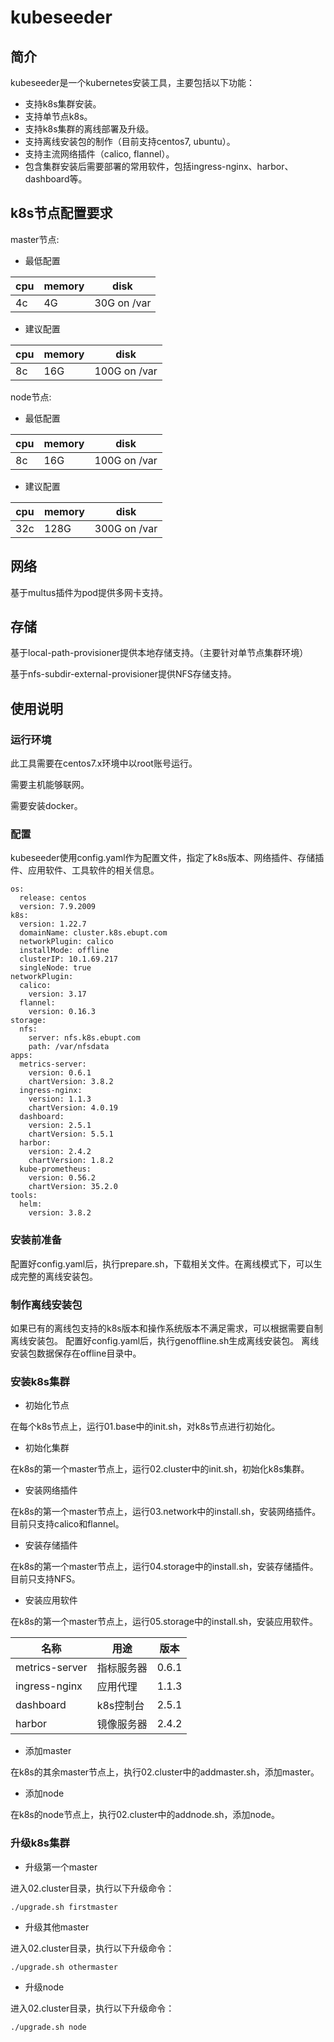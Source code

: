 # kubeseeder

## 简介

kubeseeder是一个kubernetes安装工具，主要包括以下功能：

- 支持k8s集群安装。
- 支持单节点k8s。
- 支持k8s集群的离线部署及升级。
- 支持离线安装包的制作（目前支持centos7, ubuntu）。
- 支持主流网络插件（calico, flannel）。
- 包含集群安装后需要部署的常用软件，包括ingress-nginx、harbor、dashboard等。

## k8s节点配置要求

master节点:

  - 最低配置

  | cpu  | memory | disk        |
  | ---- | ------ | ----------- |
  | 4c   | 4G     | 30G on /var |

  - 建议配置

  | cpu  | memory | disk         |
  | ---- | ------ | ------------ |
  | 8c   | 16G    | 100G on /var |

node节点:

  - 最低配置

  | cpu  | memory | disk         |
  | ---- | ------ | ------------ |
  | 8c   | 16G    | 100G on /var |

  - 建议配置

  | cpu  | memory | disk         |
  | ---- | ------ | ------------ |
  | 32c  | 128G   | 300G on /var |

## 网络

基于multus插件为pod提供多网卡支持。

## 存储

基于local-path-provisioner提供本地存储支持。（主要针对单节点集群环境）

基于nfs-subdir-external-provisioner提供NFS存储支持。

## 使用说明

### 运行环境

此工具需要在centos7.x环境中以root账号运行。

需要主机能够联网。

需要安装docker。

### 配置

kubeseeder使用config.yaml作为配置文件，指定了k8s版本、网络插件、存储插件、应用软件、工具软件的相关信息。

~~~
os:
  release: centos
  version: 7.9.2009
k8s:
  version: 1.22.7
  domainName: cluster.k8s.ebupt.com
  networkPlugin: calico
  installMode: offline
  clusterIP: 10.1.69.217
  singleNode: true
networkPlugin:
  calico:
    version: 3.17
  flannel:
    version: 0.16.3
storage:
  nfs:
    server: nfs.k8s.ebupt.com
    path: /var/nfsdata
apps:
  metrics-server:
    version: 0.6.1
    chartVersion: 3.8.2
  ingress-nginx:
    version: 1.1.3
    chartVersion: 4.0.19
  dashboard:
    version: 2.5.1
    chartVersion: 5.5.1
  harbor:
    version: 2.4.2
    chartVersion: 1.8.2
  kube-prometheus:
    version: 0.56.2
    chartVersion: 35.2.0
tools:
  helm:
    version: 3.8.2
~~~

### 安装前准备
配置好config.yaml后，执行prepare.sh，下载相关文件。在离线模式下，可以生成完整的离线安装包。

### 制作离线安装包

如果已有的离线包支持的k8s版本和操作系统版本不满足需求，可以根据需要自制离线安装包。
配置好config.yaml后，执行genoffline.sh生成离线安装包。
离线安装包数据保存在offline目录中。

### 安装k8s集群

- 初始化节点

在每个k8s节点上，运行01.base中的init.sh，对k8s节点进行初始化。

- 初始化集群

在k8s的第一个master节点上，运行02.cluster中的init.sh，初始化k8s集群。

- 安装网络插件

在k8s的第一个master节点上，运行03.network中的install.sh，安装网络插件。
目前只支持calico和flannel。

- 安装存储插件

在k8s的第一个master节点上，运行04.storage中的install.sh，安装存储插件。
目前只支持NFS。

- 安装应用软件

在k8s的第一个master节点上，运行05.storage中的install.sh，安装应用软件。

名称|用途|版本
---|---|---
metrics-server|指标服务器|0.6.1
ingress-nginx|应用代理|1.1.3
dashboard|k8s控制台|2.5.1
harbor|镜像服务器|2.4.2

- 添加master

在k8s的其余master节点上，执行02.cluster中的addmaster.sh，添加master。

- 添加node

在k8s的node节点上，执行02.cluster中的addnode.sh，添加node。

### 升级k8s集群

- 升级第一个master

进入02.cluster目录，执行以下升级命令：

~~~
./upgrade.sh firstmaster
~~~

- 升级其他master

进入02.cluster目录，执行以下升级命令：

~~~
./upgrade.sh othermaster
~~~

- 升级node

进入02.cluster目录，执行以下升级命令：

~~~
./upgrade.sh node
~~~
